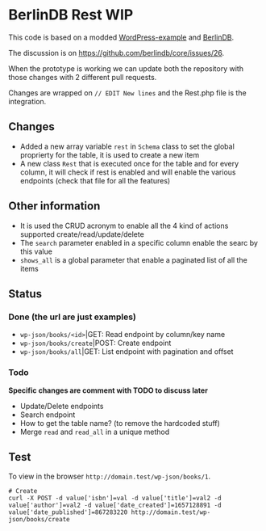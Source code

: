 # BerlinDB Rest WIP

This code is based on a modded [WordPress-example](https://github.com/berlindb/wordpress-example) and [BerlinDB](https://github.com/berlindb/core).  

The discussion is on https://github.com/berlindb/core/issues/26.

When the prototype is working we can update both the repository with those changes with 2 different pull requests.

Changes are wrapped on `// EDIT New lines` and the Rest.php file is the integration.

## Changes

* Added a new array variable `rest` in `Schema` class to set the global proprierty for the table, it is used to create a new item
* A new class `Rest` that is executed once for the table and for every column, it will check if rest is enabled and will enable the various endpoints (check that file for all the features)

## Other information

* It is used the CRUD acronym to enable all the 4 kind of actions supported create/read/update/delete
* The `search` parameter enabled in a specific column enable the searc by this value 
* `shows_all` is a global parameter that enable a paginated list of all the items

## Status

### Done (the url are just examples)

* `wp-json/books/<id>`|GET: Read endpoint by column/key name
* `wp-json/books/create`|POST: Create endpoint
* `wp-json/books/all`|GET: List endpoint with pagination and offset

### Todo

**Specific changes are comment with TODO to discuss later**

* Update/Delete endpoints
* Search endpoint
* How to get the table name? (to remove the hardcoded stuff)
* Merge `read` and `read_all` in a unique method
  
## Test

To view in the browser `http://domain.test/wp-json/books/1`.

```
# Create
curl -X POST -d value['isbn']=val -d value['title']=val2 -d value['author']=val2 -d value['date_created']=1657128891 -d value['date_published']=867283220 http://domain.test/wp-json/books/create
```